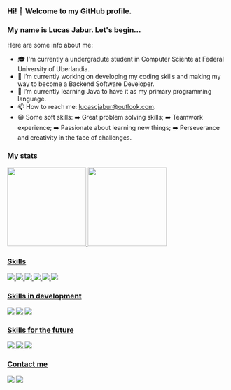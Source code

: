 ### Hi! 👋 Welcome to my GitHub profile.
### My name is Lucas Jabur. Let's begin...

Here are some info about me:

- 🎓 I'm currently a undergradute student in Computer Sciente at Federal University of Uberlandia.
- 🔭 I’m currently working on developing my coding skills and making my way to become a Backend Software Developer.
- 🌱 I’m currently learning Java to have it as my primary programming language.
- 📫 How to reach me: lucascjabur@outlook.com.
- 😁 Some soft skills:
➡️ Great problem solving skills;
➡️ Teamwork experience;
➡️ Passionate about learning new things;
➡️ Perseverance and creativity in the face of challenges.


### My stats

<div>
<a href="https://github.com/lucasjabur">
<img loading="lazy" height="180em" src="https://github-readme-stats.vercel.app/api/top-langs/?username=lucasjabur&layout=compact&langs_count=7&theme=dark"/>
<img loading="lazy" height="180em" src="https://github-readme-stats.vercel.app/api?username=lucasjabur&show_icons=true&theme=dark&include_all_commits=true&count_private=true"/>
</div>


### Skills

<img src="https://cdn.jsdelivr.net/gh/devicons/devicon/icons/python/python-original.svg" /> <img src="https://cdn.jsdelivr.net/gh/devicons/devicon/icons/c/c-original.svg" /> <img src="https://cdn.jsdelivr.net/gh/devicons/devicon/icons/git/git-original.svg" /> <img src="https://cdn.jsdelivr.net/gh/devicons/devicon/icons/linux/linux-original.svg" /> <img src="https://cdn.jsdelivr.net/gh/devicons/devicon/icons/github/github-original.svg" /> <img src="https://cdn.jsdelivr.net/gh/devicons/devicon/icons/gitlab/gitlab-original.svg" />


### Skills in development

<img src="https://cdn.jsdelivr.net/gh/devicons/devicon/icons/java/java-original.svg" /> <img src="https://cdn.jsdelivr.net/gh/devicons/devicon/icons/spring/spring-original.svg" /> <img src="https://cdn.jsdelivr.net/gh/devicons/devicon/icons/gradle/gradle-plain.svg" />


### Skills for the future

<img src="https://cdn.jsdelivr.net/gh/devicons/devicon/icons/postgresql/postgresql-original.svg" /> <img src="https://cdn.jsdelivr.net/gh/devicons/devicon/icons/docker/docker-original.svg" /> <img src="https://cdn.jsdelivr.net/gh/devicons/devicon/icons/graphql/graphql-plain.svg" />


### Contact me

<div>
<a href = "mailto:lucascjabur02@gmail.com"><img loading="lazy" src="https://img.shields.io/badge/Gmail-D14836?style=for-the-badge&logo=gmail&logoColor=white" target="_blank"></a>
<a href="https://www.linkedin.com/in/lucas-cardoso-jabur" target="_blank"><img loading="lazy" src="https://img.shields.io/badge/-LinkedIn-%230077B5?style=for-the-badge&logo=linkedin&logoColor=white" target="_blank"></a>   
</div>
